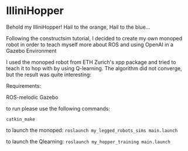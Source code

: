 # IlliniHopper

Behold my IlliniHopper! Hail to the orange, Hail to the blue...

Following the constructsim tutorial, I decided to create my own monoped robot 
in order to teach myself more about ROS and using OpenAI in a Gazebo Environment

I used the monoped robot from ETH Zurich's xpp package and tried to teach it to
hop with by using Q-learning. The algorithm did not converge, but the result was
quite interesting:




Requirements:

ROS-melodic
Gazebo

to run please use the following commands:

`catkin_make`

to launch the monoped:
`roslaunch my_legged_robots_sims main.launch`

to launch the Qlearning:
`roslaunch my_hopper_training main.launch`
